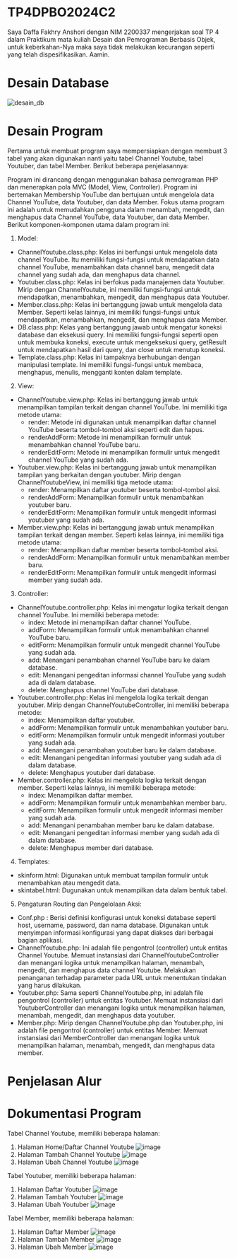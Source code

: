 # TP4DPBO2024C2

Saya Daffa Fakhry Anshori dengan NIM 2200337 mengerjakan soal TP 4 dalam Praktikum mata kuliah Desain dan Pemrograman Berbasis Objek, untuk keberkahan-Nya maka saya tidak melakukan kecurangan seperti yang telah dispesifikasikan. Aamin.

# Desain Database
![desain_db](https://github.com/daffahag123/TP4DPBO2024C2/assets/135239333/c606295b-9850-48c5-8397-9019de91aa60)

# Desain Program
Pertama untuk membuat program saya mempersiapkan dengan membuat 3 tabel yang akan digunakan nanti yaitu tabel Channel Youtube, tabel Youtuber, dan tabel Member. Berikut beberapa penjelasannya:


Program ini dirancang dengan menggunakan bahasa pemrograman PHP dan menerapkan pola MVC (Model, View, Controller). Program ini bertemakan Membership YouTube dan bertujuan untuk mengelola data Channel YouTube, data Youtuber, dan data Member. Fokus utama program ini adalah untuk memudahkan pengguna dalam menambah, mengedit, dan menghapus data Channel YouTube, data Youtuber, dan data Member. Berikut komponen-komponen utama dalam program ini:
1. Model:
- ChannelYoutube.class.php: Kelas ini berfungsi untuk mengelola data channel YouTube. Itu memiliki fungsi-fungsi untuk mendapatkan data channel YouTube, menambahkan data channel baru, mengedit data channel yang sudah ada, dan menghapus data channel.
- Youtuber.class.php: Kelas ini berfokus pada manajemen data Youtuber. Mirip dengan ChannelYoutube, ini memiliki fungsi-fungsi untuk mendapatkan, menambahkan, mengedit, dan menghapus data Youtuber.
- Member.class.php: Kelas ini bertanggung jawab untuk mengelola data Member. Seperti kelas lainnya, ini memiliki fungsi-fungsi untuk mendapatkan, menambahkan, mengedit, dan menghapus data Member.
- DB.class.php: Kelas yang bertanggung jawab untuk mengatur koneksi database dan eksekusi query. Ini memiliki fungsi-fungsi seperti open untuk membuka koneksi, execute untuk mengeksekusi query, getResult untuk mendapatkan hasil dari query, dan close untuk menutup koneksi.
- Template.class.php: Kelas ini tampaknya berhubungan dengan manipulasi template. Ini memiliki fungsi-fungsi untuk membaca, menghapus, menulis, mengganti konten dalam template.
  
2. View:
- ChannelYoutube.view.php: Kelas ini bertanggung jawab untuk menampilkan tampilan terkait dengan channel YouTube. Ini memiliki tiga metode utama:
  - render: Metode ini digunakan untuk menampilkan daftar channel YouTube beserta tombol-tombol aksi seperti edit dan hapus.
  - renderAddForm: Metode ini menampilkan formulir untuk menambahkan channel YouTube baru.
  - renderEditForm: Metode ini menampilkan formulir untuk mengedit channel YouTube yang sudah ada.
- Youtuber.view.php: Kelas ini bertanggung jawab untuk menampilkan tampilan yang berkaitan dengan youtuber. Mirip dengan ChannelYoutubeView, ini memiliki tiga metode utama:
  - render: Menampilkan daftar youtuber beserta tombol-tombol aksi.
  - renderAddForm: Menampilkan formulir untuk menambahkan youtuber baru.
  - renderEditForm: Menampilkan formulir untuk mengedit informasi youtuber yang sudah ada. 
- Member.view.php: Kelas ini bertanggung jawab untuk menampilkan tampilan terkait dengan member. Seperti kelas lainnya, ini memiliki tiga metode utama:
  - render: Menampilkan daftar member beserta tombol-tombol aksi.
  - renderAddForm: Menampilkan formulir untuk menambahkan member baru.
  - renderEditForm: Menampilkan formulir untuk mengedit informasi member yang sudah ada.

3. Controller:
- ChannelYoutube.controller.php: Kelas ini mengatur logika terkait dengan channel YouTube. Ini memiliki beberapa metode:
  - index: Metode ini menampilkan daftar channel YouTube.
  - addForm: Menampilkan formulir untuk menambahkan channel YouTube baru.
  - editForm: Menampilkan formulir untuk mengedit channel YouTube yang sudah ada.
  - add: Menangani penambahan channel YouTube baru ke dalam database.
  - edit: Menangani pengeditan informasi channel YouTube yang sudah ada di dalam database.
  - delete: Menghapus channel YouTube dari database.
- Youtuber.controller.php: Kelas ini mengelola logika terkait dengan youtuber. Mirip dengan ChannelYoutubeController, ini memiliki beberapa metode:
  - index: Menampilkan daftar youtuber.
  - addForm: Menampilkan formulir untuk menambahkan youtuber baru.
  - editForm: Menampilkan formulir untuk mengedit informasi youtuber yang sudah ada.
  - add: Menangani penambahan youtuber baru ke dalam database.
  - edit: Menangani pengeditan informasi youtuber yang sudah ada di dalam database.
  - delete: Menghapus youtuber dari database.
- Member.controller.php: Kelas ini mengelola logika terkait dengan member. Seperti kelas lainnya, ini memiliki beberapa metode:
  - index: Menampilkan daftar member.
  - addForm: Menampilkan formulir untuk menambahkan member baru.
  - editForm: Menampilkan formulir untuk mengedit informasi member yang sudah ada.
  - add: Menangani penambahan member baru ke dalam database.
  - edit: Menangani pengeditan informasi member yang sudah ada di dalam database.
  - delete: Menghapus member dari database.
 
4. Templates:
- skinform.html: Digunakan untuk membuat tampilan formulir untuk menambahkan atau mengedit data.
- skintabel.html: Dugunakan untuk menampilkan data dalam bentuk tabel.

5. Pengaturan Routing dan Pengelolaan Aksi:
- Conf.php : Berisi definisi konfigurasi untuk koneksi database seperti host, username, password, dan nama database. Digunakan untuk menyimpan informasi konfigurasi yang dapat diakses dari berbagai bagian aplikasi.
- ChannelYoutube.php: Ini adalah file pengontrol (controller) untuk entitas Channel Youtube. Memuat instansiasi dari ChannelYoutubeController dan menangani logika untuk menampilkan halaman, menambah, mengedit, dan menghapus data channel Youtube. Melakukan penanganan terhadap parameter pada URL untuk menentukan tindakan yang harus dilakukan.
- Youtuber.php: Sama seperti ChannelYoutube.php, ini adalah file pengontrol (controller) untuk entitas Youtuber. Memuat instansiasi dari YoutuberController dan menangani logika untuk menampilkan halaman, menambah, mengedit, dan menghapus data youtuber.
- Member.php: Mirip dengan ChannelYoutube.php dan Youtuber.php, ini adalah file pengontrol (controller) untuk entitas Member. Memuat instansiasi dari MemberController dan menangani logika untuk menampilkan halaman, menambah, mengedit, dan menghapus data member.
  
# Penjelasan Alur

# Dokumentasi Program
Tabel Channel Youtube, memiliki beberapa halaman:
1. Halaman Home/Daftar Channel Youtube
![image](https://github.com/daffahag123/TP4DPBO2024C2-/assets/135239333/9f38a712-0801-4edd-ae2b-dd7632bb83f3)
2. Halaman Tambah Channel Youtube
![image](https://github.com/daffahag123/TP4DPBO2024C2-/assets/135239333/04101ab8-a35f-4821-b5dd-e61b0b2b8f74)
3. Halaman Ubah Channel Youtube
![image](https://github.com/daffahag123/TP4DPBO2024C2-/assets/135239333/604c821c-91fa-4cb2-80e0-e2a0f8f3d966)

Tabel Youtuber, memiliki beberapa halaman:
1. Halaman Daftar Youtuber
![image](https://github.com/daffahag123/TP4DPBO2024C2-/assets/135239333/021a7de8-e9a3-4f06-b95e-43d4fb568c61)
2. Halaman Tambah Youtuber
![image](https://github.com/daffahag123/TP4DPBO2024C2-/assets/135239333/63916f71-eb2f-4cae-ad4f-da8aa247237b)
3. Halaman Ubah Youtuber
![image](https://github.com/daffahag123/TP4DPBO2024C2-/assets/135239333/45712665-0c3f-4109-a9ee-90e77587990d)

Tabel Member, memiliki beberapa halaman:
1. Halaman Daftar Member
![image](https://github.com/daffahag123/TP4DPBO2024C2-/assets/135239333/a5aae961-67bc-4f4d-818e-87cf21aaefbd)
2. Halaman Tambah Member
![image](https://github.com/daffahag123/TP4DPBO2024C2-/assets/135239333/2c4bd80a-ef70-46c6-9cd1-65e8f2c26cfa)
3. Halaman Ubah Member
![image](https://github.com/daffahag123/TP4DPBO2024C2-/assets/135239333/953be79b-04f4-4815-9efd-5ecbf9094544)







